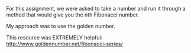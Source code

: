 For this assignment, we were asked to take a number and run it through a method that would give you the nth Fibonacci number. 

My approach was to use the golden number.

This resource was EXTREMELY helpful: http://www.goldennumber.net/fibonacci-series/
